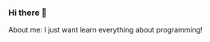 ### Hi there 👋

<!--
**hkhanghcmus/hkhanghcmus** is a ✨ _special_ ✨ repository because its `README.md` (this file) appears on your GitHub profile.

Here are some ideas to get you started:

- 🔭 I’m currently studying at University of Science - VNUHCM
- 🌱 I’m currently learning c++/python
- 👯 I’m looking to collaborate on c++/python project
- 🤔 I’m looking for help with c++/python/java...
- 💬 Ask me about ...
- 📫 How to reach me: ...
- 😄 Pronouns: ...
- ⚡ Fun fact: ...
--> About me: I just want learn everything about programming!
